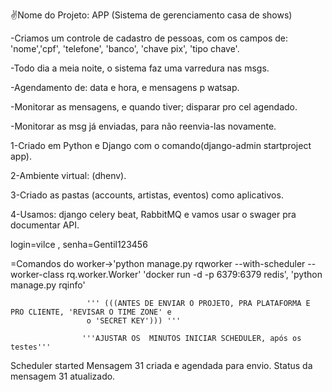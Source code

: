 ✌️Nome do Projeto: APP (Sistema de gerenciamento casa de shows)

-Criamos um controle de cadastro de pessoas, com os campos de: 
'nome','cpf', 'telefone', 'banco', 'chave pix', 'tipo chave'.

-Todo dia a meia noite, o sistema faz uma varredura nas msgs.

-Agendamento de: data e hora, e mensagens p watsap.

-Monitorar as mensagens, e quando tiver; disparar pro cel agendado.

-Monitorar as msg já enviadas, para não reenvia-las novamente.

1-Criado em Python e Django com o comando(django-admin startproject app).

2-Ambiente virtual: (dhenv).

3-Criado as pastas (accounts, artistas, eventos) como aplicativos.

4-Usamos: django celery beat, RabbitMQ e vamos usar o swager
pra documentar API.


login=vilce , senha=Gentil123456

=Comandos do worker->'python manage.py rqworker --with-scheduler --worker-class rq.worker.Worker'
 'docker run -d -p 6379:6379 redis',  'python manage.py rqinfo'


                     ''' (((ANTES DE ENVIAR O PROJETO, PRA PLATAFORMA E PRO CLIENTE, 'REVISAR O TIME ZONE' e
                     o 'SECRET KEY'))) '''

                    '''AJUSTAR OS  MINUTOS INICIAR SCHEDULER, após os testes'''

 


 

Scheduler started
Mensagem 31 criada e agendada para envio.
Status da mensagem 31 atualizado.


 